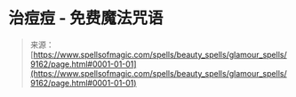 <!--yml

分类：未分类

日期：2024年06月12日 18:44:53

-->

# 治痘痘 - 免费魔法咒语

> 来源：[https://www.spellsofmagic.com/spells/beauty_spells/glamour_spells/9162/page.html#0001-01-01](https://www.spellsofmagic.com/spells/beauty_spells/glamour_spells/9162/page.html#0001-01-01)
